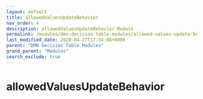 ```yaml
---
layout: default
title: allowedValuesUpdateBehavior
nav_order: 4
description: allowedValuesUpdateBehavior Module
permalink: /modules/dmn-decision-table-modules/allowed-values-update-behavior
last_modified_date: 2020-04-27T17:54:08+0000
parent: "DMN Decision Table Modules"
grand_parent: "Modules"
search_exclude: true
---
```


# allowedValuesUpdateBehavior
